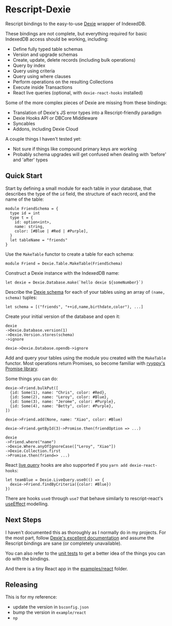 # Rescript-Dexie

Rescript bindings to the easy-to-use [Dexie](https://dexie.org) wrapper of IndexedDB.

These bindings are not complete, but everything required for basic IndexedDB
access should be working, including:

- Define fully typed table schemas
- Version and upgrade schemas
- Create, update, delete records (including bulk operations)
- Query by index
- Query using criteria
- Query using where clauses
- Perform operations on the resulting Collections
- Execute inside Transactions
- React live queries (optional, with `dexie-react-hooks` installed)

Some of the more complex pieces of Dexie are missing from these bindings:

- Translation of Dexie's JS error types into a Rescript-friendly paradigm
- Dexie Hooks API or DBCore Middleware
- Syncables
- Addons, including Dexie Cloud

A couple things I haven't tested yet:

- Not sure if things like compound primary keys are working
- Probably schema upgrades will get confused when dealing with 'before' and 'after' types

## Quick Start

Start by defining a small module for each table in your database, that
describes the type of the `id` field, the structure of each record, and
the name of the table:

```rescript
module FriendSchema = {
  type id = int
  type t = {
    id: option<int>,
    name: string,
    color: [#Blue | #Red | #Purple],
  }
  let tableName = "friends"
}
```

Use the `MakeTable` functor to create a table for each schema:

```rescript
module Friend = Dexie.Table.MakeTable(FriendSchema)
```

Construct a Dexie instance with the IndexedDB name:

```rescript
let dexie = Dexie.Database.make(`hello dexie ${someNumber}`)
```

Describe the [Dexie schema](https://dexie.org/docs/Version/Version.stores) for
each of your tables using an array of `(name, schema)` tuples:

```rescript
let schema = [("friends", "++id,name,birthdate,color"), ...]
```

Create your initial version of the database and open it:

```rescript
dexie
->Dexie.Database.version(1)
->Dexie.Version.stores(schema)
->ignore

dexie->Dexie.Database.opendb->ignore
```

Add and query your tables using the module you created with the
`MakeTable` functor. Most operations return Promises, so become
familiar with [ryyppy's Promise library](https://github.com/ryyppy/rescript-promise).

Some things you can do:

```rescript
dexie->Friend.bulkPut([
  {id: Some(1), name: "Chris", color: #Red},
  {id: Some(2), name: "Leroy", color: #Blue},
  {id: Some(3), name: "Jerome", color: #Purple},
  {id: Some(4), name: "Betty", color: #Purple},
])

dexie->Friend.add(None, name: "Xiao", color: #Blue)

dexie->Friend.getById(3)->Promise.then(friendOption => ...)

dexie
->Friend.where("name")
->Dexie.Where.anyOfIgnoreCase(["Leroy", "Xiao"])
->Dexie.Collection.first
->Promise.then(friend=> ...)
```

React [live query](<https://dexie.org/docs/dexie-react-hooks/useLiveQuery()>)
hooks are also supported if you `yarn add dexie-react-hooks`:

```rescript
let teamBlue = Dexie.LiveQuery.use0(() => {
  dexie->Friend.findByCriteria({color: #Blue})
})
```

There are hooks `use0` through `use7` that behave similarly to rescript-react's
[useEffect](https://rescript-lang.org/docs/react/latest/hooks-effect)
modelling.

## Next Steps

I haven't documented this as thoroughly as I normally do in my projects. For
the most part, follow [Dexie's excellent
documentation](https://dexie.org/docs/) and assume the Rescript bindings are
sane (or completely unavailable).

You can also refer to the [unit
tests](https://github.com/dusty-phillips/rescript-dexie/tree/main/tests) to get
a better idea of the things you can do with the bindings.

And there is a tiny React app in the [examples/react](examples/react) folder.

## Releasing

This is for my reference:

- update the version in `bsconfig.json`
- bump the version in `example/react`
- `np`
